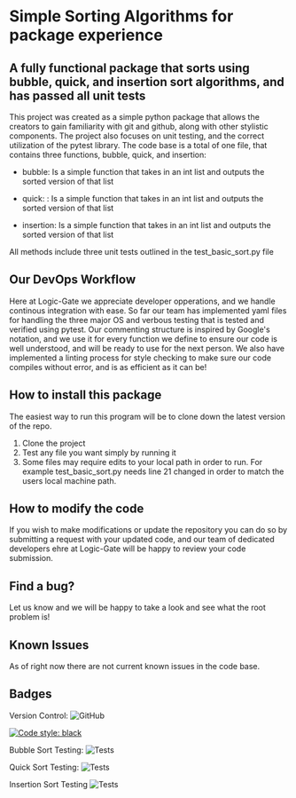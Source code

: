 
# Simple Sorting Algorithms for package experience

## A fully functional package that sorts using bubble, quick, and insertion sort algorithms, and has passed all unit tests

This project was created as a simple python package that allows the creators to gain familiarity with git and github, along with other stylistic components. The project also focuses on unit testing, and the correct utilization of the pytest library. The code base is a total of one file, that contains three functions, bubble, quick, and insertion:

- bubble: Is a simple function that takes in an int list and outputs the sorted version of that list

- quick: : Is a simple function that takes in an int list and outputs the sorted version of that list

- insertion: Is a simple function that takes in an int list and outputs the sorted version of that list

All methods include three unit tests outlined in the test_basic_sort.py file

## Our DevOps Workflow

Here at Logic-Gate we appreciate developer opperations, and we handle continous integration with ease. So far our team has implemented yaml files for handling the three major OS and verbous testing that is tested and verified using pytest. Our commenting structure is inspired by Google's notation, and we use it for every function we define to ensure our code is well understood, and will be ready to use for the next person. We also have implemented a linting process for style checking to make sure our code compiles without error, and is as efficient as it can be!

## How to install this package

The easiest way to run this program will be to clone down the latest version of the repo.

1. Clone the project
2. Test any file you want simply by running it
3. Some files may require edits to your local path in order to run. For example test_basic_sort.py needs line 21 changed in order to match the users local machine path.

## How to modify the code

If you wish to make modifications or update the repository you can do so by submitting a request with your updated code, and our team of dedicated developers ehre at Logic-Gate will be happy to review your code submission.

## Find a bug?

Let us know and we will be happy to take a look and see what the root problem is!

## Known Issues

As of right now there are not current known issues in the code base.

## Badges

Version Control: ![GitHub](https://img.shields.io/badge/github-%23121011.svg?style=for-the-badge&logo=github&logoColor=white)

 [![Code style: black](https://img.shields.io/badge/code%20style-black-000000.svg)](https://github.com/psf/black)

Bubble Sort Testing: ![Tests](https://img.shields.io/badge/Tests-Passing-brightgreen)

Quick Sort Testing: ![Tests](https://img.shields.io/badge/Tests-Passing-brightgreen)

Insertion Sort Testing ![Tests](https://img.shields.io/badge/Tests-Passing-brightgreen)
